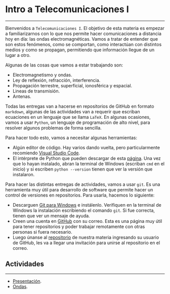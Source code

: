 # Intro a Telecomunicaciones I
---
Bienvenidos a `Telecomunicaciones I`. El objetivo de esta materia es empezar a familiarizarnos con lo que nos permite hacer comunicaciones a distancia hoy en día: las ondas electromagnéticas. Vamos a tratar de entender que son estos fenómenos, como se comportan, como interactúan con distintos medios y como se propagan, permitiendo que información llegue de un lugar a otro.

Algunas de las cosas que vamos a estar trabajando son:

- Electromagnetismo y ondas.
- Ley de reflexión, refracción, interferencia.
- Propagación terrestre, superficial, ionosférica y espacial.
- Lineas de transmisión.
- Antenas.

Todas las entregas van a hacerse en repositorios de GitHub en formato `markdown`, algunas de las actividades van a requerir que escriban ecuaciones en un lenguaje que se llama `LaTeX`. En algunas ocasiones, vamos a usar `Python`, un lenguaje de programación de alto nivel, para resolver algunos problemas de forma sencilla.

Para hacer todo esto, vamos a necesitar algunas herramientas:

- Algún editor de código. Hay varios dando vuelta, pero particularmente recomiendo [Visual Studio Code](https://code.visualstudio.com/).
- El intérprete de Python que pueden descargar de esta [página](https://www.python.org/). Una vez que lo hayan instalado, abran la terminal de Windows (escriban `cmd` en el inicio) y si escriben `python --version` tienen que ver la versión que instalaron.

Para hacer las distintas entregas de actividades, vamos a usar `git`. Es una herramienta muy útil para desarrollo de software que permite hacer un control de versiones en repositorios. Para usarla, hacemos lo siguiente:

- Descarguen [Git para Windows](https://git-scm.com/download/win) e instálenlo. Verifiquen en la terminal de Windows la instalación escribiendo el comando `git`. Si fue correcta, tienen que ver un mensaje de ayuda.
- Creen una cuenta en [GitHub](https://github.com/) con su correo. Esta es una página muy útil para tener repositorios y poder trabajar remotamente con otras personas si fuera necesario.  
- Luego únanse al [repositorio](https://school-org-repo.herokuapp.com/) de nuestra materia ingresando su usuario de GitHub, les va a llegar una invitación para unirse al repositorio en el correo.

## Actividades
---
- [Presentación](pset0/presentacion.md).
- [Ondas](pset1/README.md).